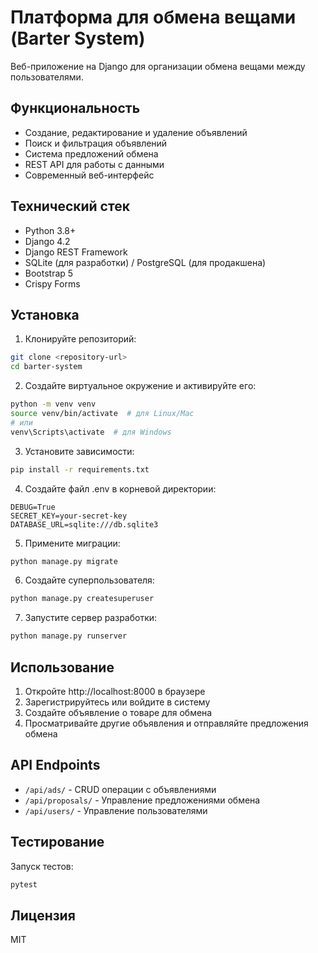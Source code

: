 # Платформа для обмена вещами (Barter System)

Веб-приложение на Django для организации обмена вещами между пользователями.

## Функциональность

- Создание, редактирование и удаление объявлений
- Поиск и фильтрация объявлений
- Система предложений обмена
- REST API для работы с данными
- Современный веб-интерфейс

## Технический стек

- Python 3.8+
- Django 4.2
- Django REST Framework
- SQLite (для разработки) / PostgreSQL (для продакшена)
- Bootstrap 5
- Crispy Forms

## Установка

1. Клонируйте репозиторий:
```bash
git clone <repository-url>
cd barter-system
```

2. Создайте виртуальное окружение и активируйте его:
```bash
python -m venv venv
source venv/bin/activate  # для Linux/Mac
# или
venv\Scripts\activate  # для Windows
```

3. Установите зависимости:
```bash
pip install -r requirements.txt
```

4. Создайте файл .env в корневой директории:
```
DEBUG=True
SECRET_KEY=your-secret-key
DATABASE_URL=sqlite:///db.sqlite3
```

5. Примените миграции:
```bash
python manage.py migrate
```

6. Создайте суперпользователя:
```bash
python manage.py createsuperuser
```

7. Запустите сервер разработки:
```bash
python manage.py runserver
```

## Использование

1. Откройте http://localhost:8000 в браузере
2. Зарегистрируйтесь или войдите в систему
3. Создайте объявление о товаре для обмена
4. Просматривайте другие объявления и отправляйте предложения обмена

## API Endpoints

- `/api/ads/` - CRUD операции с объявлениями
- `/api/proposals/` - Управление предложениями обмена
- `/api/users/` - Управление пользователями

## Тестирование

Запуск тестов:
```bash
pytest
```

## Лицензия

MIT 